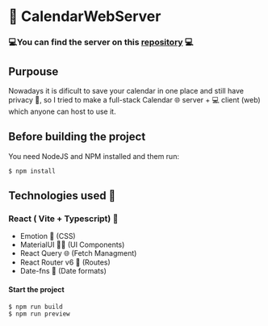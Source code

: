 # 📆 CalendarWebServer

###  💻You can find the server on this [repository](https://github.com/PiterWeb/CalendarWebServer)  💻

## Purpouse

Nowadays it is dificult to save your calendar in one place and still have privacy 🔐, so I tried to make a full-stack Calendar 🌐 server + 💻 client (web) which anyone can host to use it.

## Before building the project

You need NodeJS and NPM installed and them run:

    $ npm install

## Technologies used 📘

### React ( Vite + Typescript) 🧪

-  Emotion 🎨 (CSS)
-  MaterialUI 👷‍♂️ (UI Components)
-  React Query 🌐 (Fetch Managment)
-  React Router v6 🔗 (Routes)
-  Date-fns 📅 (Date formats)

#### Start the project

    $ npm run build
    $ npm run preview

